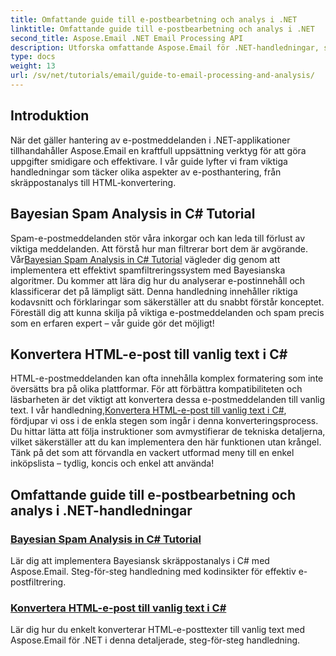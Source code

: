 ```yaml
---
title: Omfattande guide till e-postbearbetning och analys i .NET
linktitle: Omfattande guide till e-postbearbetning och analys i .NET
second_title: Aspose.Email .NET Email Processing API
description: Utforska omfattande Aspose.Email för .NET-handledningar, som täcker e-postbearbetning, skräppostanalys, HTML-konvertering och mer för att effektivisera dina .NET-applikationer.
type: docs
weight: 13
url: /sv/net/tutorials/email/guide-to-email-processing-and-analysis/
---
```

## Introduktion

När det gäller hantering av e-postmeddelanden i .NET-applikationer tillhandahåller Aspose.Email en kraftfull uppsättning verktyg för att göra uppgifter smidigare och effektivare. I vår guide lyfter vi fram viktiga handledningar som täcker olika aspekter av e-posthantering, från skräppostanalys till HTML-konvertering. 

## Bayesian Spam Analysis in C# Tutorial
 Spam-e-postmeddelanden stör våra inkorgar och kan leda till förlust av viktiga meddelanden. Att förstå hur man filtrerar bort dem är avgörande. Vår[Bayesian Spam Analysis in C# Tutorial](./bayesian-spam-analysis-in-csharp/) vägleder dig genom att implementera ett effektivt spamfiltreringssystem med Bayesianska algoritmer. Du kommer att lära dig hur du analyserar e-postinnehåll och klassificerar det på lämpligt sätt. Denna handledning innehåller riktiga kodavsnitt och förklaringar som säkerställer att du snabbt förstår konceptet. Föreställ dig att kunna skilja på viktiga e-postmeddelanden och spam precis som en erfaren expert – vår guide gör det möjligt!

## Konvertera HTML-e-post till vanlig text i C#
HTML-e-postmeddelanden kan ofta innehålla komplex formatering som inte översätts bra på olika plattformar. För att förbättra kompatibiliteten och läsbarheten är det viktigt att konvertera dessa e-postmeddelanden till vanlig text. I vår handledning,[Konvertera HTML-e-post till vanlig text i C#](./convert-html-email-to-plain-text/), fördjupar vi oss i de enkla stegen som ingår i denna konverteringsprocess. Du hittar lätta att följa instruktioner som avmystifierar de tekniska detaljerna, vilket säkerställer att du kan implementera den här funktionen utan krångel. Tänk på det som att förvandla en vackert utformad meny till en enkel inköpslista – tydlig, koncis och enkel att använda!

## Omfattande guide till e-postbearbetning och analys i .NET-handledningar
### [Bayesian Spam Analysis in C# Tutorial](./bayesian-spam-analysis-in-csharp/)
Lär dig att implementera Bayesiansk skräppostanalys i C# med Aspose.Email. Steg-för-steg handledning med kodinsikter för effektiv e-postfiltrering.
### [Konvertera HTML-e-post till vanlig text i C#](./convert-html-email-to-plain-text/)
Lär dig hur du enkelt konverterar HTML-e-posttexter till vanlig text med Aspose.Email för .NET i denna detaljerade, steg-för-steg handledning.